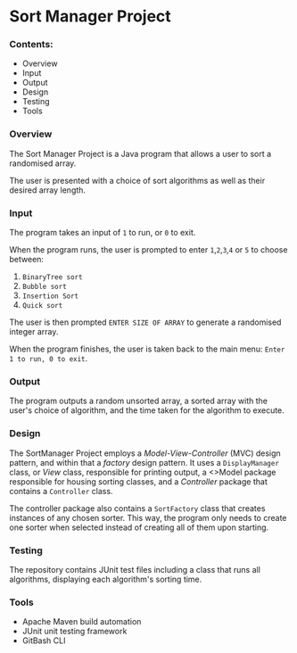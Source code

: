 # Sort Manager Project
### Contents:
<ul>
        <li>Overview</li>
        <li>Input</li>
        <li>Output </li>
        <li>Design </li>
        <li>Testing</li>
        <li>Tools </li>
</ul>




### Overview
<p>The Sort Manager Project is a Java program that allows a user to sort a randomised 
array.</p>
<p>The user is presented with a choice of sort algorithms as well as their desired array length. </p>

### Input

<p id="Input">The program takes an input of <code>1</code>
to run, or <code>0</code> to exit.</p>
<p>When the program runs, the user is prompted to enter <code>1</code>,<code>2</code>,<code>3</code>,<code>4</code> or <code>5</code>  to choose between:
<ol>
    <li><code>BinaryTree sort</code></li>
    <li><code>Bubble sort</code></li>
    <li><code>Insertion Sort</code></li>
    <li><code>Quick sort</code></li>

</ol> 
<p>The user is then prompted <code>ENTER SIZE OF ARRAY</code> to generate a randomised integer array.</p>
<p>When the program finishes, the user is taken back to the main menu: <code>Enter 1 to run, 0 to exit</code>. </p>

### Output 
<p id="Output">The program outputs a random unsorted array,
a sorted array with the user's choice of algorithm, and the time taken for the algorithm to execute.</p>

### Design

<p id="Design">The SortManager Project employs a <i>Model-View-Controller</i> (MVC) design pattern, and within that a <i>factory</i> design pattern. It uses a <code>DisplayManager</code> class, or <i>View</i> class, responsible for printing output, a <>Model</> package responsible for housing sorting classes, and a <i>Controller</i> package that contains a <code>Controller</code> class.</p>
<p>The controller package also contains a <code>SortFactory</code> class that creates instances of any chosen sorter. This way, the program only needs to create one sorter when selected instead of creating all of them upon starting. </p>

### Testing 
<p id="SpeedTest">The repository contains JUnit test files including a class that runs all algorithms, displaying each algorithm's sorting time.</p>

### Tools
<ul id="Tools">
    <li>Apache Maven build automation</li>
    <li>JUnit unit testing framework</li>
    <li>GitBash CLI</li>
</ul>

